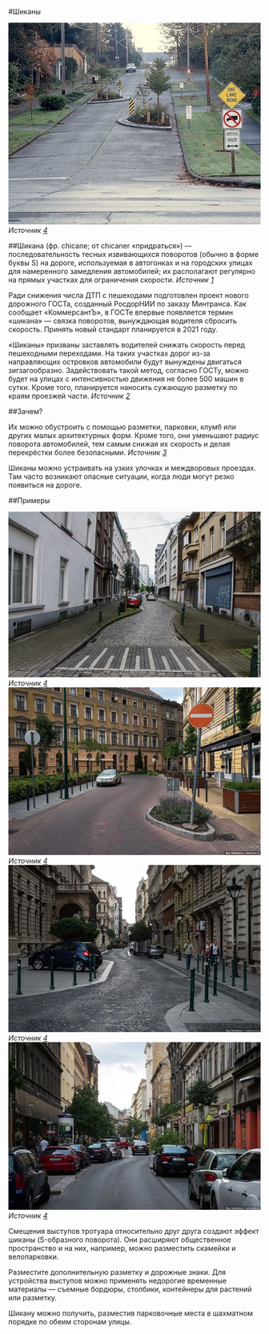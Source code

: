 #Шиканы

![Шиканы](img1.webp "Шиканы") *Источник [4]*

##Шикана 
(фр. chicane; от chicaner «придраться») — последовательность тесных извивающихся поворотов (обычно в форме буквы S) на дороге, используемая в автогонках и на городских улицах для намеренного замедления автомобилей; их располагают регулярно на прямых участках для ограничения скорости.
*Источник [1]*

Ради снижения числа ДТП с пешеходами подготовлен проект нового дорожного ГОСТа, созданный РосдорНИИ по заказу Минтранса. Как сообщает «КоммерсантЪ», в ГОСТе впервые появляется термин «шикана» — связка поворотов, вынуждающая водителя сбросить скорость. Принять новый стандарт планируется в 2021 году.

«Шиканы» призваны заставлять водителей снижать скорость перед пешеходными переходами. На таких участках дорог из-за направляющих островков авто­мобили будут вынуждены двигаться зигзаго­образно. Задей­ствовать такой метод, согласно
ГОСТу, можно будет на улицах с интенсивностью движения не более 500 машин в сутки. Кроме того, планируется наносить сужающую разметку по краям проезжей части.
*Источник [2]*


##Зачем?

Их можно обустроить с помощью разметки, парковки, клумб или других малых архитектурных форм.
Кроме того, они уменьшают радиус поворота автомобилей, тем самым снижая их скорость и делая перекрёстки более безопасными.
*Источник [3]*

Шиканы можно устраивать на узких улочках и междворовых проездах. Там часто возникают опасные ситуации, 
когда люди могут резко появиться на дороге.

##Примеры

![Шиканы](img2.webp "Шиканы") *Источник [4]*
![Шиканы](img3.webp "Шиканы") *Источник [4]*
![Шиканы](img4.webp "Шиканы") *Источник [4]*
![Шиканы](img5.webp "Шиканы") *Источник [4]*


Смещения выступов тротуара относительно друг друга создают эффект шиканы (S-образного поворота). Они расширяют общественное пространство и на них, например, можно разместить скамейки и велопарковки.

Разместите дополнительную разметку и дорожные знаки. Для устройства
выступов можно применять недорогие временные материалы — съемные бордюры, столбики, контейнеры для растений или разметку.

Шикану можно получить, разместив парковочные места в шахматном порядке по обеим сторонам улицы.


 

[1]: https://ru.m.wikipedia.org/wiki/%D0%A8%D0%B8%D0%BA%D0%B0%D0%BD%D0%B0_(%D0%B0%D0%B2%D1%82%D0%BE%D1%81%D0%BF%D0%BE%D1%80%D1%82)
[2]: https://mag.auto.ru/article/roadgostshikana/
[3]: https://chelurban.ru/knowledge/calming-traffic/
[4]: https://chelurban.ru/knowledge/shikany/
